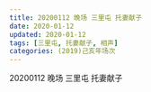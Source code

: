 ```yaml
---
title: 20200112 晚场 三里屯 托妻献子
date: 2020-01-12
updated: 2020-01-12
tags: [三里屯, 托妻献子, 相声]
categories: (2019)己亥年场次
---
```

20200112 晚场 三里屯 托妻献子